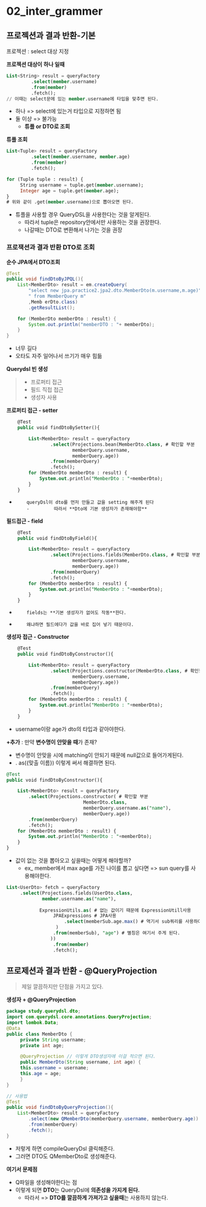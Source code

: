 # 02_inter_grammer



## 프로젝션과 결과 반환-기본

프로젝션 : select 대상 지정

**프로젝션 대상이 하나 일때**

```sql
List<String> result = queryFactory
         .select(member.username)
         .from(member)
         .fetch();
// 이때는 select문에 있는 member.username에 타입을 맞추면 된다.
```

- 하나 => select에 있는거 타입으로 지정하면 됨
- 둘 이상 => 불가능
  - **튜플 or DTO로 조회**



**튜플 조회**

```sql
List<Tuple> result = queryFactory
         .select(member.username, member.age)
         .from(member)
         .fetch();

for (Tuple tuple : result) {
     String username = tuple.get(member.username);
     Integer age = tuple.get(member.age);
}
# 위와 같이 .get(member.username)으로 뽑아오면 된다.
```

- 튜플을 사용할 경우 QueryDSL을 사용한다는 것을 알게된다.
  - 따라서 tuple은 repository안에서만 사용하는 것을 권장한다.
  - 나갈때는 DTO로 변환해서 나가는 것을 권장



### 프로잭션과 결과 반환 DTO로 조회

**순수 JPA에서 DTO조회**

```java
@Test
public void findDtoByJPQL(){
    List<MemberDto> result = em.createQuery(
        "select new jpa.practice2.jpa2.dto.MemberDto(m.username,m.age)" +
        " from MemberQuery m"
        ,Memb erDto.class)
        .getResultList();

    for (MemberDto memberDto : result) {
        System.out.println("memberDTO : "+ memberDto);
    }
}
```

- 너무 길다
- 오타도 자주 일어나서 쓰기가 매우 힘듦



**Querydsl 빈 생성**

> - 프로퍼티 접근
> - 필드 직접 접근 
> - 생성자 사용

**프로퍼티 접근 - setter**

```sql
    @Test
    public void findDtoBySetter(){

        List<MemberDto> result = queryFactory
                .select(Projections.bean(MemberDto.class, # 확인할 부분
                        memberQuery.username,
                        memberQuery.age))
                .from(memberQuery)
                .fetch();
        for (MemberDto memberDto : result) {
            System.out.println("MemberDto : "+memberDto);
        }
    }
```

-         queryDsl이 dto를 먼저 만들고 값을 setting 해주게 된다
          -         따라서 **Dto에 기본 생성자가 존재해야함**



**필드접근 - field**

```sql
    @Test
    public void findDtoByField(){

        List<MemberDto> result = queryFactory
                .select(Projections.fields(MemberDto.class, # 확인할 부분
                        memberQuery.username,
                        memberQuery.age))
                .from(memberQuery)
                .fetch();
        for (MemberDto memberDto : result) {
            System.out.println("MemberDto : "+memberDto);
        }
    }

```

-         fields는 **기본 생성자가 없어도 작동**한다.
-         왜냐하면 필드에다가 값을 바로 집어 넣기 때문이다.



**생성자 접근 - Constructor**

```sql
    @Test
    public void findDtoByConstructor(){

        List<MemberDto> result = queryFactory
                .select(Projections.constructor(MemberDto.class, # 확인할 부분
                        memberQuery.username,
                        memberQuery.age))
                .from(memberQuery)
                .fetch();
        for (MemberDto memberDto : result) {
            System.out.println("MemberDto : "+memberDto);
        }
    }
```

- username이랑 age가 dto의 타입과 같아야한다.



**+추가** : 만약 **변수명이 안맞을 때**가 존재?

- 변수명이 안맞을 시에  matching이 안되기 때문에 null값으로 들어가게된다.
- . as({맞출 이름}) 이렇게 써서 해결하면 된다.

```sql
@Test
public void findDtoByConstructor(){

    List<MemberDto> result = queryFactory
        .select(Projections.constructor( # 확인할 부분
                            MemberDto.class,
                            memberQuery.username.as("name"), 
                            memberQuery.age))
        .from(memberQuery)
        .fetch();
    for (MemberDto memberDto : result) {
        System.out.println("MemberDto : "+memberDto);
    }
}
```

- 값이 없는 것을 뽑아오고 싶을때는 어떻게 해야할까?
  - ex_ member에서 max age를 가진 나이를 뽑고 싶다면 => sun query를 사용해야한다.

```sql
List<UserDto> fetch = queryFactory
     .select(Projections.fields(UserDto.class,
         	 member.username.as("name"),
             
			ExpressionUtils.as( # 없는 값이기 때문에 ExpressionUtill사용
                 JPAExpressions # JPA사용
                     .select(memberSub.age.max() # 역기서 sub쿼리를 사용하여 뽑아온다.
                  )
                 .from(memberSub), "age") # 별칭은 여기서 주게 된다.
 				))
                 .from(member)
                 .fetch();
```



## 프로제션과 결과 반환 - @QueryProjection

> 제일 깔끔하지만 단점을 가지고 있다.

**생성자 + @QueryProjection**

```java
package study.querydsl.dto;
import com.querydsl.core.annotations.QueryProjection;
import lombok.Data;
@Data
public class MemberDto {
     private String username;
     private int age;

     @QueryProjection // 이렇게 DTO생성자에 이걸 적으면 된다.
     public MemberDto(String username, int age) {
     this.username = username;
     this.age = age;
     }
}

// 사용법
@Test
public void findDtoByQueryProjection(){
    List<MemberDto> result = queryFactory
        .select(new QMemberDto(memberQuery.username, memberQuery.age))
        .from(memberQuery)
        .fetch();
}
```

- 저렇게 하면 compileQueryDsl 클릭해준다.
- 그러면 DTO도 QMemberDto로 생성해준다.

**여기서 문제점**

- Q파일을 생성해야한다는 점
- 이렇게 되면 **DTO**는 QueryDsl에 **의존성을 가지게 된다.**
  - 따라서 => **DTO를 깔끔하게 가져가고 싶을때**는 사용하지 않는다.